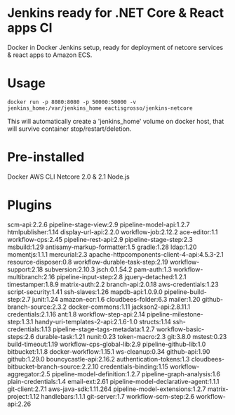 # Jenkins ready for .NET Core & React apps CI
Docker in Docker Jenkins setup, ready for deployment of netcore services & react apps to Amazon ECS.

# Usage

```
docker run -p 8080:8080 -p 50000:50000 -v jenkins_home:/var/jenkins_home eactisgrosso/jenkins-netcore
```

This will automatically create a 'jenkins_home' volume on docker host, that will survive container stop/restart/deletion.

# Pre-installed

Docker
AWS CLI
Netcore 2.0 & 2.1
Node.js

# Plugins

scm-api:2.2.6
pipeline-stage-view:2.9
pipeline-model-api:1.2.7
htmlpublisher:1.14
display-url-api:2.2.0
workflow-job:2.12.2
ace-editor:1.1
workflow-cps:2.45
pipeline-rest-api:2.9
pipeline-stage-step:2.3
msbuild:1.29
antisamy-markup-formatter:1.5
gradle:1.28
ldap:1.20
momentjs:1.1.1
mercurial:2.3
apache-httpcomponents-client-4-api:4.5.3-2.1
resource-disposer:0.8
workflow-durable-task-step:2.19
workflow-support:2.18
subversion:2.10.3
jsch:0.1.54.2
pam-auth:1.3
workflow-multibranch:2.16
pipeline-input-step:2.8
jquery-detached:1.2.1
timestamper:1.8.9
matrix-auth:2.2
branch-api:2.0.18
aws-credentials:1.23
script-security:1.41
ssh-slaves:1.26
mapdb-api:1.0.9.0
pipeline-build-step:2.7
junit:1.24
amazon-ecr:1.6
cloudbees-folder:6.3
mailer:1.20
github-branch-source:2.3.2
docker-commons:1.11
jackson2-api:2.8.11.1
credentials:2.1.16
ant:1.8
workflow-step-api:2.14
pipeline-milestone-step:1.3.1
handy-uri-templates-2-api:2.1.6-1.0
structs:1.14
ssh-credentials:1.13
pipeline-stage-tags-metadata:1.2.7
workflow-basic-steps:2.6
durable-task:1.21
nunit:0.23
token-macro:2.3
git:3.8.0
mstest:0.23
build-timeout:1.19
workflow-cps-global-lib:2.9
pipeline-github-lib:1.0
bitbucket:1.1.8
docker-workflow:1.15.1
ws-cleanup:0.34
github-api:1.90
github:1.29.0
bouncycastle-api:2.16.2
authentication-tokens:1.3
cloudbees-bitbucket-branch-source:2.2.10
credentials-binding:1.15
workflow-aggregator:2.5
pipeline-model-definition:1.2.7
pipeline-graph-analysis:1.6
plain-credentials:1.4
email-ext:2.61
pipeline-model-declarative-agent:1.1.1
git-client:2.7.1
aws-java-sdk:1.11.264
pipeline-model-extensions:1.2.7
matrix-project:1.12
handlebars:1.1.1
git-server:1.7
workflow-scm-step:2.6
workflow-api:2.26